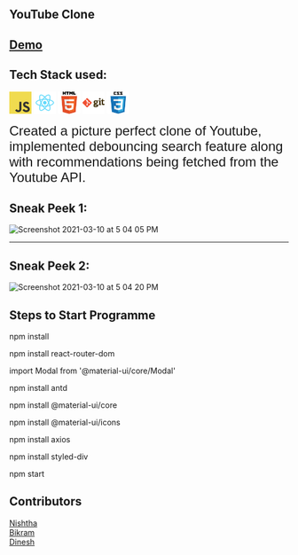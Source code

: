 ## YouTube Clone

## <a href="https://youtube-clone-rose.vercel.app">Demo</a>

## Tech Stack used:

<code><img height="40" src="https://raw.githubusercontent.com/github/explore/80688e429a7d4ef2fca1e82350fe8e3517d3494d/topics/javascript/javascript.png"></code>
<code><img height="40" src="https://raw.githubusercontent.com/github/explore/80688e429a7d4ef2fca1e82350fe8e3517d3494d/topics/react/react.png"></code>
<code><img height="40" src="https://raw.githubusercontent.com/github/explore/80688e429a7d4ef2fca1e82350fe8e3517d3494d/topics/html/html.png"></code>
<code><img height="40" src="https://raw.githubusercontent.com/github/explore/80688e429a7d4ef2fca1e82350fe8e3517d3494d/topics/git/git.png"></code>
<code><img height="40" src="https://raw.githubusercontent.com/github/explore/80688e429a7d4ef2fca1e82350fe8e3517d3494d/topics/css/css.png"></code>



<div style="font-size:24px;font-family:sans-serif">
Created a picture perfect clone of Youtube, implemented debouncing search feature along with recommendations being fetched from the Youtube API.
 </div>
 
 ## Sneak Peek 1:
 ![Screenshot 2021-03-10 at 5 04 05 PM](https://user-images.githubusercontent.com/68868179/110623310-ae217980-81c2-11eb-84e3-534c56d6bb2c.png)

<hr/>

## Sneak Peek 2:
![Screenshot 2021-03-10 at 5 04 20 PM](https://user-images.githubusercontent.com/68868179/110623341-b8dc0e80-81c2-11eb-89e5-925e8981c5fa.png)


## Steps to Start Programme
npm install

npm install react-router-dom

import Modal from '@material-ui/core/Modal'

npm install antd

npm install @material-ui/core

npm install @material-ui/icons

npm install axios

npm install styled-div

npm start

## Contributors
<div><a href="https://github.com/nishthaarya" >Nishtha</a></div>
<div> <a href="https://github.com/MahenParameshwar" >Bikram</a></div>
<div><a href="https://github.com/amal-biju">Dinesh</a> </div>




